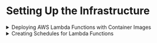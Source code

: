 # Setting Up the Infrastructure

<details>
<summary>Deploying AWS Lambda Functions with Container Images</summary>

**Important Documentation**:
* Understand key Lambda concepts: https://docs.aws.amazon.com/lambda/latest/dg/gettingstarted-concepts.html#gettingstarted-concepts-dp
* Deploy Python Lambda functions with container images: https://docs.aws.amazon.com/lambda/latest/dg/python-image.html#python-image-instructions
* Use Lambda environment variables to configure values in code: https://docs.aws.amazon.com/lambda/latest/dg/configuration-envvars.html
* Manage Lambda function versions: https://docs.aws.amazon.com/lambda/latest/dg/configuration-versions.html
* Managing Lambda dependencies with layers: https://docs.aws.amazon.com/lambda/latest/dg/chapter-layers.html

____

This document contains step-by-step instructions on how to deploy AWS Lambda functions using docker images.

> Attention: Ubuntu WSL2 is assumed as OS. If you use MacOS, Windows, or any other Linux distribution, commands could differ.

Please execute the following steps one by one. If you already have a resource or programm installed, skip to the next step.

### 1. Install WSL2
Follow this guide for installing WSL2: https://www.windowscentral.com/how-install-wsl2-windows-10
When the installation is finished, you can press the window button and type 'Ubuntu' to open your Linux terminal.

### 2 Install Docker
To install Docker follow this documentation: https://docs.docker.com/desktop/wsl/
It will install Docker Desktop on Windows using WSL2 as its backend. The part from 'Enabling Docker support in WSL 2 distros' is not needed.

### 3. Install the AWS CLI
To install the AWS CLI open your Ubuntu terminal by pressing the Windows key and typing 'Ubuntu'. Then copy, paste, and execute the following command into the terminal:
```bash
curl "https://awscli.amazonaws.com/awscli-exe-linux-x86_64.zip" -o "awscliv2.zip"
unzip awscliv2.zip
sudo ./aws/install
```
The execution of this command could take some minutes, since the AWS CLI is quite a large package.

#### 3.1 Check if AWS CLI is installed properly
```bash
aws --version
```
This should return something similar to this:
```bash
aws-cli/2.18.15 Python/3.12.6 Linux/5.15.133.1-microsoft-standard-WSL2 exe/x86_64.ubuntu.22
```

### 4. Configure your AWS Credentials
Next, you have to configure the credentials of your AWS account so that you can actually use the CLI on your account resources (Lambda Functions, Databases, etc.).

For this, you have to start your preferred AWS Learner Lab under `https://awsacademy.instructure.com/courses/`. Under Modules > Learner Lab click on `Start Lab` in the top right corner. Then, click on `AWS Details` and on the `Show` button next to `AWS CLI`. These are your account-specific credentials.
```txt
[default]
aws_access_key_id=1234567890
aws_secret_access_key=1234567890
aws_session_token=1234567890
```
Copy the whole thing and paste it into a file under ~/.aws/credentials. You can do this with:
```bash
bash update_aws_credentials.sh
```
Follow the instructions in the command line.

To check whether everything has worked as expected, execute:
```bash
cat ~/.aws/credentials
```
This lists the content of the file you just edited.

> Unfortunately this step of copying your AWS Credentials must be executed EVERY TIME your restart a lab session. The reason for this is that we have educational accounts and our secrets (the one's you copied) change with every restart. With real AWS accounts, this has to be done just once.

### 5. Create Directory with you Lambda Function logic
Create your own lambda function logic by creating a directory in `lambda_functions`, on the same level as this README. Name it after your API, you will reuse the name in the next step. Bare minimum setup you need to have for this is:
* **Dockerfile** containing all the dependencies of your Lambda function. Copy the `Dockerfile.template` in your directory, rename it to just `Dockerfile` and potentially add additional steps.
* **Python file** containing the execution logic of you Lambda function.
    * Attention: The filename and the function name containing the logic must be filled in the CMD command in the Dockerfile.
* **requirements.txt** containing the dependencies needed to run your python file

### 6. Create or Update your Lambda Function
To create or update Lambda functios run the following command from the root of the project (i.e. the `data-warehouse-data-lake-project` directory):
```bash
bash lambda_functions/create_or_update_lambda_function.sh <LAMBDA_DIR> <LAMBDA_FUNCTION_NAME> <AWS_ECR_REPOSITORY> (<DOCKER_IMAGE_NAME>)
```
The values within the <> should be replaced by your actual values.

Parameters:
* **LAMBDA_DIR**: The path to the directory of your lambda function from the `lambda_functions/create_or_update_lambda_function.sh` file. I.e. if your lambda function resides in `lambda_functions/some_api/some_lambda_function` you should pass `some_api/some_lambda_function`.
* **LAMBDA_FUNCTION_NAME**: Name of your lambda function in AWS.
* **AWS_ECR_REPOSITORY** (Optional): This is the repository name in your container registry. The repository will be created when you run the `lambda_functions/create_or_update_lambda_function.sh` script. Normally, it makes sense to have a repository per docker image. Therefore, it takes on the value of `LAMBDA_FUNCTION_NAME` by default. If there is no legit reason to use another name, don't provide this parameter.
* **DOCKER_IMAGE_NAME** (Optional): Name that your docker image should have. Doesn't really matter, but choose something meaningful like <name-of-lambda-function>. If not set, defaults to `LAMBDA_FUNCTION_NAME`.

> Deprecated: **AWS_ACCOUNT_ID** is NOT needed anymore! Was needed in an earlier version.
</details>

<details>
<summary>Creating Schedules for Lambda Functions</summary>
Creating regular schedules for lambda functions consists of three different steps.

1. **Event Rules** define the interval with which the function should be scheduled.
2. **Permissions** define the actions that can be executed at the specified interval in the event rules.
3. **Targets** connect the rule and the permission to the desired Lambda function.

The bash script at `lambda_functions/setup_lambda_functions_schedule.sh` goes through all these steps sequentially and implements the following:

1. Creates event rule for scheduling some lambda function to run daily 9:05 AM UTC in November and December (rule is called `DailyLambdaTrigger`).
2. Permission created to invoke the Lambda function with the schedule defined in step 1.
3. Specifies the lambda function that should be triggered with the rule from step 1.

To schedule your Lambda function run:
```bash
bash lambda_functions/setup_lambda_function_schedule.sh <FUNCTION_NAME>
```

The script contains the following logic, represented with pseudo-python code.

```python
if event_rule exists:
    skip
else:
    create event_rule()

if permission for function_name exists:
    skip
else:
    add_permissions_to_function()

if target for function_name exists:
    skip
else:
    define_target_function()
```
</details>